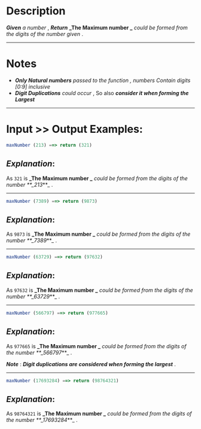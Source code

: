 # Description

**_Given_** _a number_ , **_Return_** **_The Maximum number _** _could be formed from the digits of the number given_ .

---

# Notes

- **_Only Natural numbers_** _passed to the function , numbers Contain digits [0:9] inclusive_
- **_Digit Duplications_** _could occur_ , So also **_consider it when forming the Largest_**

---

# Input >> Output Examples:

```js
maxNumber (213) ==> return (321)
```

## **_Explanation_**:

As `321` is **_The Maximum number _** _could be formed from the digits of the number \*\*\_213_\*\*\_ .

---

```js
maxNumber (7389) ==> return (9873)
```

## **_Explanation_**:

As `9873` is **_The Maximum number _** _could be formed from the digits of the number \*\*\_7389_\*\*\_ .

---

```js
maxNumber (63729) ==> return (97632)
```

## **_Explanation_**:

As `97632` is **_The Maximum number _** _could be formed from the digits of the number \*\*\_63729_\*\*\_ .

---

```js
maxNumber (566797) ==> return (977665)
```

## **_Explanation_**:

As `977665` is **_The Maximum number _** _could be formed from the digits of the number \*\*\_566797_\*\*\_ .

**_Note_** : **_Digit duplications are considered when forming the largest_** .

---

```js
maxNumber (17693284) ==> return (98764321)
```

## **_Explanation_**:

As `98764321` is **_The Maximum number _** _could be formed from the digits of the number \*\*\_17693284_\*\*\_ .
